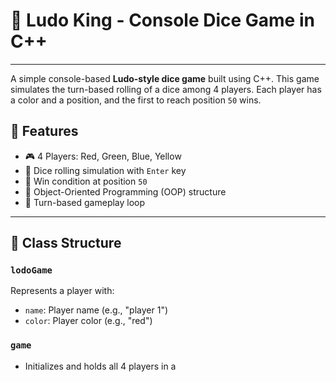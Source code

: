 # 🎲 Ludo King - Console Dice Game in C++
----
A simple console-based **Ludo-style dice game** built using C++. This game simulates the turn-based rolling of a dice among 4 players. Each player has a color and a position, and the first to reach position `50` wins.

## 📌 Features

- 🎮 4 Players: Red, Green, Blue, Yellow
- 🎲 Dice rolling simulation with `Enter` key
- 🏁 Win condition at position `50`
- 🧠 Object-Oriented Programming (OOP) structure
- 🔁 Turn-based gameplay loop

---

## 🧱 Class Structure

### `lodoGame`
Represents a player with:
- `name`: Player name (e.g., "player 1")
- `color`: Player color (e.g., "red")

### `game`
- Initializes and holds all 4 players in a
